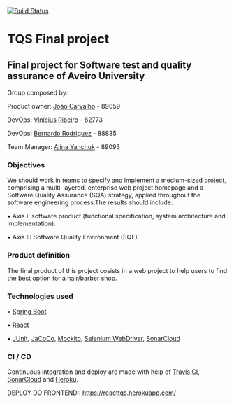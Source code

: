 [![Build Status](https://travis-ci.org/viniciusbenite/tqs-final-project.svg?branch=master)](https://travis-ci.org/viniciusbenite/tqs-final-project)

# TQS Final project
## Final project for Software test and quality assurance of Aveiro University

Group composed by:

Product owner: [João Carvalho](https://github.com/joaocarvalho19) - 89059

DevOps: [Vinícius Ribeiro](https://github.com/viniciusbenite) - 82773

DevOps: [Bernardo Rodriguez](https://github.com/bernasrodrigues) - 88835

Team Manager: [Alina Yanchuk](https://github.com/alina-yanchuk02) - 89093

### Objectives
We should work in teams to specify and implement a medium-sized project, comprising a multi-layered, enterprise web project.homepage and a Software Quality Assurance (SQA) strategy, applied throughout the software engineering process.The results should include:

  • Axis I: software product (functional specification, system architecture and implementation).

  • Axis II: Software Quality Environment (SQE).

### Product definition

The final product of this project cosists in a web project to help users to find the best option for a hair/barber shop.

### Technologies used

  • [Spring Boot](https://spring.io/projects/spring-boot)

  • [React](https://reactjs.org/)
  
  • [JUnit](https://junit.org/junit5/), [JaCoCo](https://www.eclemma.org/jacoco/), [Mockito](https://site.mockito.org/), [Selenium WebDriver](https://www.selenium.dev/projects/), [SonarCloud](https://sonarcloud.io)

### CI / CD
Continuous integration and deploy are made with help of [Travis CI](https://travis-ci.org/github/viniciusbenite/tqs-final-project), [SonarCloud](https://sonarcloud.io/dashboard?branch=features&id=org.ua%3Atqs_final_project) and [Heroku](https://tqs-final-project-barbershop.herokuapp.com/greeting).




DEPLOY DO FRONTEND:: https://reacttqs.herokuapp.com/
